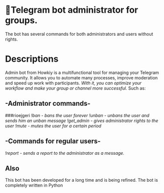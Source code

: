 # 🤖Telegram bot administrator for groups.
The bot has several commands for both administrators and users without rights.

# Descriptions
Admin bot from Howkiy is a multifunctional tool for managing your Telegram community. 
It allows you to automate many processes, improve moderation and speed up work with participants. 
*With it, you can optimize your workflow and make your group or channel more successful.*
Such as:
## -Administrator commands-
###rioejgeri
*!ban - bans the user forever*
*!unban - unbans the user and sends him an unban message*
*!get_admin - gives administrator rights to the user*
*!mute - mutes the user for a certain period*
## -Commands for regular users-
*!report - sends a report to the administrator as a message.*

## Also
This bot has been developed for a long time and is being refined.
The bot is completely written in Python
